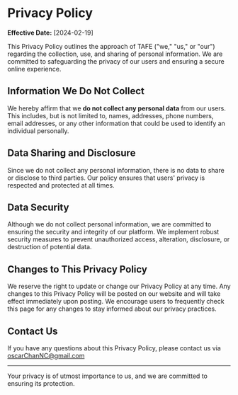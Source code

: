 # Privacy Policy

**Effective Date:** [2024-02-19]

This Privacy Policy outlines the approach of TAFE ("we," "us," or "our") regarding the collection, use, and sharing of personal information. We are committed to safeguarding the privacy of our users and ensuring a secure online experience.

## Information We Do Not Collect

We hereby affirm that we **do not collect any personal data** from our users. This includes, but is not limited to, names, addresses, phone numbers, email addresses, or any other information that could be used to identify an individual personally.

## Data Sharing and Disclosure

Since we do not collect any personal information, there is no data to share or disclose to third parties. Our policy ensures that users' privacy is respected and protected at all times.

## Data Security

Although we do not collect personal information, we are committed to ensuring the security and integrity of our platform. We implement robust security measures to prevent unauthorized access, alteration, disclosure, or destruction of potential data.

## Changes to This Privacy Policy

We reserve the right to update or change our Privacy Policy at any time. Any changes to this Privacy Policy will be posted on our website and will take effect immediately upon posting. We encourage users to frequently check this page for any changes to stay informed about our privacy practices.

## Contact Us

If you have any questions about this Privacy Policy, please contact us via 
oscarChanNC@gmail.com
***

Your privacy is of utmost importance to us, and we are committed to ensuring its protection.

